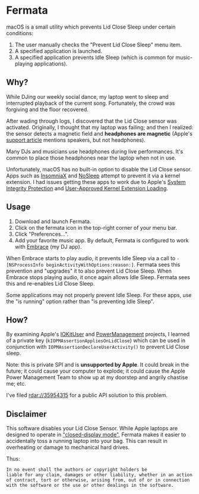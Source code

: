 # Fermata

macOS is a small utility which prevents Lid Close Sleep under certain conditions:

1. The user manually checks the "Prevent Lid Close Sleep" menu item.
2. A specified application is launched.
3. A specified application prevents Idle Sleep (which is common for music-playing applications).

## Why?

While DJing our weekly social dance, my laptop went to sleep and interrupted playback of the current song. Fortunately, the crowd was forgiving and the floor recovered.

After wading through logs, I discovered that the Lid Close sensor was activated. Originally, I thought that my laptop was failing; and then I realized: the sensor detects a magnetic field and **headphones are magnetic** (Apple's [support article](https://support.apple.com/en-us/HT203315) mentions speakers, but not headphones).

Many DJs and musicians use headphones during live performances. It's common to place those headphones near the laptop when not in use.

Unfortunately, macOS has no built-in option to disable the Lid Close sensor. Apps such as [InsomniaX](https://github.com/semaja2/InsomniaX) and [NoSleep](https://github.com/integralpro/nosleep) attempt to prevent it via a kernel extension. I had issues getting these apps to work due to Apple's [System Integrity Protection](https://en.wikipedia.org/wiki/System_Integrity_Protection) and [User-Approved Kernel Extension Loading](https://developer.apple.com/library/content/technotes/tn2459/_index.html). 

## Usage

1. Download and launch Fermata.
2. Click on the fermata icon in the top-right corner of your menu bar.
3. Click "Preferences…".
4. Add your favorite music app. By default, Fermata is configured to work with [Embrace](https://www.ricciadams.com/projects/embrace) (my DJ app).

When Embrace starts to play audio, it prevents Idle Sleep via a call to `-[NSProcessInfo beginActivityWithOptions:reason:]`. Fermata sees this prevention and "upgrades" it to also prevent Lid Close Sleep. When Embrace stops playing audio, it once again allows Idle Sleep. Fermata sees this and re-enables Lid Close Sleep.

Some applications may not properly prevent Idle Sleep. For these apps, use the "is running" option rather than "is preventing Idle Sleep".

## How?

By examining Apple's [IOKitUser](https://opensource.apple.com/source/IOKitUser/) and [PowerManagement](https://opensource.apple.com/source/PowerManagement) projects, I learned of a private key (`kIOPMAssertionAppliesOnLidClose`) which can be used in conjunction with `IOPMAssertionDeclareUserActivity()` to prevent Lid Close sleep.

Note: this is private SPI and is **unsupported by Apple**. It could break in the future; it could cause your computer to explode; it could cause the Apple Power Management Team to show up at my doorstep and angrily chastise me; etc.

I've filed [rdar://35954315](http://openradar.appspot.com/radar?id=4931350570205184) for a public API solution to this problem.

## Disclaimer

This software disables your Lid Close Sensor. While Apple laptops are designed to operate in ["closed-display mode"](https://support.apple.com/en-us/HT201834), Fermata makes it easier to accidentally toss a running laptop into your bag. This can result in overheating or damage to mechanical hard drives.

Thus:

    In no event shall the authors or copyright holders be
    liable for any claim, damages or other liability, whether in an action
    of contract, tort or otherwise, arising from, out of or in connection
    with the software or the use or other dealings in the software.

